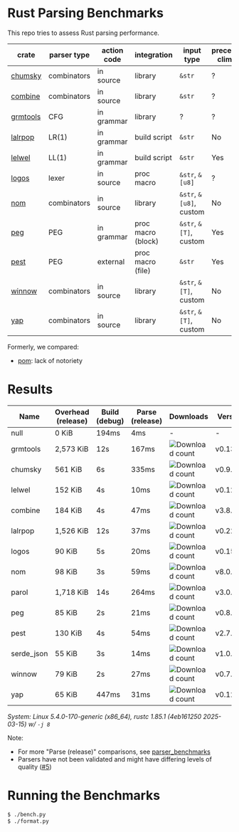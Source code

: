 # Rust Parsing Benchmarks

This repo tries to assess Rust parsing performance.

| crate      | parser type | action code | integration        | input type              | precedence climbing | parameterized rules | streaming input |
|------------|-------------|-------------|--------------------|-------------------------|---------------------|---------------------|-----------------|
| [chumsky]  | combinators | in source   | library            | `&str`                  | ?                   | ?                   | ?               |
| [combine]  | combinators | in source   | library            | `&str`                  | ?                   | ?                   | ?               |
| [grmtools] | CFG         | in grammar  | library            | ?                       | ?                   | ?                   | ?               |
| [lalrpop]  | LR(1)       | in grammar  | build script       | `&str`                  | No                  | Yes                 | No              |
| [lelwel]   | LL(1)       | in grammar  | build script       | `&str`                  | Yes                 | Yes                 | No              |
| [logos]    | lexer       | in source   | proc macro         | `&str`, `&[u8]`         | ?                   | ?                   | ?               |
| [nom]      | combinators | in source   | library            | `&str`, `&[u8]`, custom | No                  | Yes                 | Yes             |
| [peg]      | PEG         | in grammar  | proc macro (block) | `&str`, `&[T]`, custom  | Yes                 | Yes                 | No              |
| [pest]     | PEG         | external    | proc macro (file)  | `&str`                  | Yes                 | No                  | No              |
| [winnow]   | combinators | in source   | library            | `&str`, `&[T]`, custom  | No                  | Yes                 | Yes             |
| [yap]      | combinators | in source   | library            | `&str`, `&[T]`, custom  | No                  | Yes                 | ?               |

Formerly, we compared:
- [pom]: lack of notoriety

# Results

Name | Overhead (release) | Build (debug) | Parse (release) | Downloads | Version
-----|--------------------|---------------|-----------------|-----------|--------
null | 0 KiB | 194ms | 4ms | - | -
grmtools | 2,573 KiB | 12s | 167ms | ![Download count](https://img.shields.io/crates/dr/cfgrammar) | v0.13.10
chumsky | 561 KiB | 6s | 335ms | ![Download count](https://img.shields.io/crates/dr/chumsky) | v0.9.3
lelwel | 152 KiB | 4s | 10ms | ![Download count](https://img.shields.io/crates/dr/codespan-reporting) | v0.12.0
combine | 184 KiB | 4s | 47ms | ![Download count](https://img.shields.io/crates/dr/combine) | v3.8.1
lalrpop | 1,526 KiB | 12s | 37ms | ![Download count](https://img.shields.io/crates/dr/lalrpop-util) | v0.22.1
logos | 90 KiB | 5s | 20ms | ![Download count](https://img.shields.io/crates/dr/logos) | v0.15.0
nom | 98 KiB | 3s | 59ms | ![Download count](https://img.shields.io/crates/dr/nom) | v8.0.0
parol | 1,718 KiB | 14s | 264ms | ![Download count](https://img.shields.io/crates/dr/parol_runtime) | v3.0.0
peg | 85 KiB | 2s | 21ms | ![Download count](https://img.shields.io/crates/dr/peg) | v0.8.4
pest | 130 KiB | 4s | 54ms | ![Download count](https://img.shields.io/crates/dr/pest) | v2.7.15
serde_json | 55 KiB | 3s | 14ms | ![Download count](https://img.shields.io/crates/dr/serde_json) | v1.0.139
winnow | 79 KiB | 2s | 27ms | ![Download count](https://img.shields.io/crates/dr/winnow) | v0.7.3
yap | 65 KiB | 447ms | 31ms | ![Download count](https://img.shields.io/crates/dr/yap) | v0.12.0

*System: Linux 5.4.0-170-generic (x86_64), rustc 1.85.1 (4eb161250 2025-03-15) w/ `-j 8`*

Note:
- For more "Parse (release)" comparisons, see [parser_benchmarks](https://github.com/rust-bakery/parser_benchmarks)
- Parsers have not been validated and might have differing levels of quality ([#5](https://github.com/epage/parse-benchmarks-rs/issues/5))

# Running the Benchmarks

```bash
$ ./bench.py
$ ./format.py
```

[chumsky]: https://github.com/zesterer/chumsky
[combine]: https://github.com/Marwes/combine
[lalrpop]: https://github.com/lalrpop/lalrpop
[lelwel]: https://github.com/0x2a-42/lelwel
[logos]: https://github.com/maciejhirsz/logos
[nom]: https://github.com/geal/nom
[peg]: https://github.com/kevinmehall/rust-peg
[pest]: https://github.com/pest-parser/pest
[pom]: https://github.com/j-f-liu/pom
[winnow]: https://github.com/winnow-rs/winnow
[yap]: https://github.com/jsdw/yap
[yap]: https://github.com/jsdw/yap
[grmtools]: https://crates.io/crates/cfgrammar
